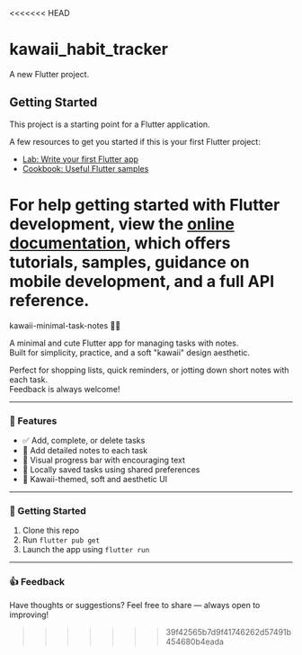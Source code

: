<<<<<<< HEAD
# kawaii_habit_tracker

A new Flutter project.

## Getting Started

This project is a starting point for a Flutter application.

A few resources to get you started if this is your first Flutter project:

- [Lab: Write your first Flutter app](https://docs.flutter.dev/get-started/codelab)
- [Cookbook: Useful Flutter samples](https://docs.flutter.dev/cookbook)

For help getting started with Flutter development, view the
[online documentation](https://docs.flutter.dev/), which offers tutorials,
samples, guidance on mobile development, and a full API reference.
=======
kawaii-minimal-task-notes 📝✨

A minimal and cute Flutter app for managing tasks with notes.  
Built for simplicity, practice, and a soft "kawaii" design aesthetic.

Perfect for shopping lists, quick reminders, or jotting down short notes with each task.  
Feedback is always welcome!

---

### 🧠 Features

- ✅ Add, complete, or delete tasks  
- 📝 Add detailed notes to each task  
- 🌸 Visual progress bar with encouraging text  
- 📂 Locally saved tasks using shared preferences  
- 🎀 Kawaii-themed, soft and aesthetic UI  

---

### 🚀 Getting Started

1. Clone this repo  
2. Run `flutter pub get`  
3. Launch the app using `flutter run`

---

### 👍 Feedback

Have thoughts or suggestions? Feel free to share — always open to improving!
>>>>>>> 39f42565b7d9f41746262d57491b454680b4eada
